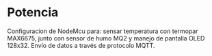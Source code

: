 # Potencia
Configuracion de NodeMcu para: sensar temperatura con termopar MAX6675, junto con sensor de humo MQ2 y manejo de pantalla OLED 128x32. Envío de datos a través de protocolo MQTT. 
